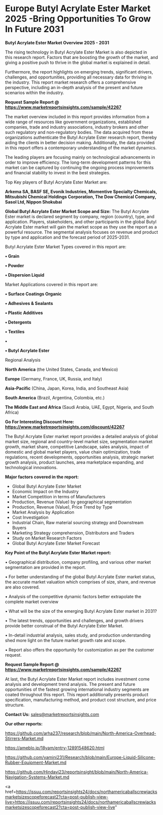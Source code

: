 # Europe Butyl Acrylate Ester Market 2025 -Bring Opportunities To Grow In Future 2031

<Strong> Butyl Acrylate Ester Market Overview 2025 - 2031</strong>

The rising technology in Butyl Acrylate Ester Market is also depicted in this research report. Factors that are boosting the growth of the market, and giving a positive push to thrive in the global market is explained in detail.

Furthermore, the report highlights on emerging trends, significant drivers, challenges, and opportunities, providing all necessary data for thriving in the industry. This report market research offers a comprehensive perspective, including an in-depth analysis of the present and future scenarios within the industry.

<strong>Request Sample Report @ <a href=https://www.marketreportsinsights.com/sample/42267>https://www.marketreportsinsights.com/sample/42267</a></strong>

The market overview included in this report provides information from a wide range of resources like government organizations, established companies, trade and industry associations, industry brokers and other such regulatory and non-regulatory bodies. The data acquired from these organizations authenticate the Butyl Acrylate Ester research report, thereby aiding the clients in better decision making. Additionally, the data provided in this report offers a contemporary understanding of the market dynamics.

The leading players are focusing mainly on technological advancements in order to improve efficiency. The long-term development patterns for this market can be captured by continuing the ongoing process improvements and financial stability to invest in the best strategies.

Top Key players of Butyl Acrylate Ester Market are:

<strong>Arkema SA, BASF SE, Evonik Industries, Momentive Specialty Chemicals, Mitsubishi Chemical Holdings Corporation, The Dow Chemical Company, Sasol Ltd, Nippon Shokubai</strong>

<strong><b>Global Butyl Acrylate Ester Market Scope and Size:</b></strong>
The Butyl Acrylate Ester market is declared segment by company, region (country), type, and application. Players, stakeholders, and other participants in the global Butyl Acrylate Ester market will gain the market scope as they use the report as a powerful resource. The segmental analysis focuses on revenue and product by type and application and the forecast period of 2025-2031.

Butyl Acrylate Ester Market Types covered in this report are:

<strong>•  Grain

•  Powder

•  Dispersion Liquid</strong>

Market Applications covered in this report are:

<strong>•  Surface Coatings Organic

•  Adhesives & Sealants

•  Plastic Additives

•  Detergents

•  Textiles

•  

•  Butyl Acrylate Ester</strong> 

Regional Analysis

<strong>North America</strong> (the United States, Canada, and Mexico)

<strong>Europe</strong> (Germany, France, UK, Russia, and Italy)

<strong>Asia-Pacific</strong> (China, Japan, Korea, India, and Southeast Asia)

<strong>South America</strong> (Brazil, Argentina, Colombia, etc.)

<strong>The Middle East and Africa</strong> (Saudi Arabia, UAE, Egypt, Nigeria, and South Africa)

<strong>Go For Interesting Discount Here: <a href=https://www.marketreportsinsights.com/discount/42267>https://www.marketreportsinsights.com/discount/42267</a></strong>

The Butyl Acrylate Ester market report provides a detailed analysis of global market size, regional and country-level market size, segmentation market growth, market share, competitive Landscape, sales analysis, impact of domestic and global market players, value chain optimization, trade regulations, recent developments, opportunities analysis, strategic market growth analysis, product launches, area marketplace expanding, and technological innovations.

<strong><b>Major factors covered in the report:</b></strong>
<ul>
  <li>Global Butyl Acrylate Ester Market </li>
  <li>Economic Impact on the Industry</li>
  <li>Market Competition in terms of Manufacturers</li>
  <li>Production, Revenue (Value) by geographical segmentation</li>
  <li>Production, Revenue (Value), Price Trend by Type</li>
  <li>Market Analysis by Application</li>
  <li>Cost Investigation</li>
  <li>Industrial Chain, Raw material sourcing strategy and Downstream Buyers</li>
  <li>Marketing Strategy comprehension, Distributors and Traders</li>
  <li>Study on Market Research Factors</li>
  <li>Global Butyl Acrylate Ester Market Forecast</li>
</ul>

<strong><b>Key Point of the Butyl Acrylate Ester Market report:</b></strong>

• Geographical distribution, company profiling, and various other market segmentation are provided in the report.

• For better understanding of the global Butyl Acrylate Ester market status, the accurate market valuation which comprises of size, share, and revenue are also covered.

• Analysis of the competitive dynamic factors better extrapolate the complete market overview

• What will be the size of the emerging Butyl Acrylate Ester market in 2031?

• The latest trends, opportunities and challenges, and growth drivers provide better construal of the Butyl Acrylate Ester Market.

• In-detail industrial analysis, sales study, and production understanding shed more light on the future market growth rate and scope.

• Report also offers the opportunity for customization as per the customer request.

<strong>Request Sample Report @ <a href=https://www.marketreportsinsights.com/sample/42267>https://www.marketreportsinsights.com/sample/42267</a></strong>

At last, the Butyl Acrylate Ester Market report includes investment come analysis and development trend analysis. The present and future opportunities of the fastest growing international industry segments are coated throughout this report. This report additionally presents product specification, manufacturing method, and product cost structure, and price structure.

<strong>Contact Us:</strong>
sales@marketreportsinsights.com

<strong>Our other reports:</strong>

<a href=https://github.com/arha237/research/blob/main/North-America-Overhead-Stirrers-Market.md>https://github.com/arha237/research/blob/main/North-America-Overhead-Stirrers-Market.md</a>

<a href=https://ameblo.jp/18yam/entry-12891548620.html>https://ameblo.jp/18yam/entry-12891548620.html</a>

<a href=https://github.com/yamini231/Research/blob/main/Europe-Liquid-Silicone-Rubber-Equipment-Market.md>https://github.com/yamini231/Research/blob/main/Europe-Liquid-Silicone-Rubber-Equipment-Market.md</a>

<a href=https://github.com/Hindavi23/reportsinsight/blob/main/North-America-Navigation-Systems-Market.md>https://github.com/Hindavi23/reportsinsight/blob/main/North-America-Navigation-Systems-Market.md</a>

<a href=https://issuu.com/reportsinsights24/docs/northamericaballscrewjacksmarketsizescopeforecast2?cta=post-publish-view-live>https://issuu.com/reportsinsights24/docs/northamericaballscrewjacksmarketsizescopeforecast2?cta=post-publish-view-live</a>"
